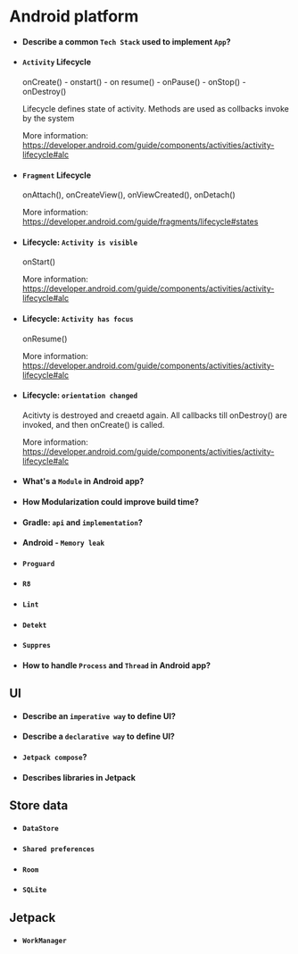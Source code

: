 # Android platform
- #### Describe a common `Tech Stack` used to implement `App`? 
- #### `Activity` Lifecycle
    
    onCreate() - onstart() - on resume() - onPause() - onStop() - onDestroy() 
    
    Lifecycle defines state of activity. Methods are used as collbacks invoke by the system

    More information: https://developer.android.com/guide/components/activities/activity-lifecycle#alc

- #### `Fragment` Lifecycle

    onAttach(), onCreateView(), onViewCreated(), onDetach()

    More information: https://developer.android.com/guide/fragments/lifecycle#states

- #### Lifecycle: `Activity is visible`

    onStart()

    More information: https://developer.android.com/guide/components/activities/activity-lifecycle#alc

- #### Lifecycle: `Activity has focus`

    onResume()
    
    More information: https://developer.android.com/guide/components/activities/activity-lifecycle#alc 
    
- #### Lifecycle: `orientation changed`

    Acitivty is destroyed and creaetd again. All callbacks till onDestroy() are invoked, and then onCreate() is called.   

    More information: https://developer.android.com/guide/components/activities/activity-lifecycle#alc 

- #### What's a `Module` in Android app?
- #### How Modularization could improve build time?
- #### Gradle: `api` and `implementation`?
- #### Android - `Memory leak`
- #### `Proguard`
- #### `R8`
- #### `Lint`
- #### `Detekt`
- #### `Suppres`

- #### How to handle `Process` and `Thread` in Android app?

## UI
- #### Describe an `imperative way` to define UI?
- #### Describe a `declarative way` to define UI?
- #### `Jetpack compose`?
- #### Describes libraries in Jetpack

## Store data
- #### `DataStore`
- #### `Shared preferences`
- #### `Room`
- #### `SQLite`

## Jetpack
- #### `WorkManager`

